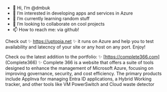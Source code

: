 - 👋 Hi, I’m @dmbuk
- 👀 I’m interested in developing apps and services in Azure
- 🌱 I’m currently learning random stuff
- 💞️ I’m looking to collaborate on cool projects
- 📫 How to reach me: via github!

Check out ✨ https://uptopia.net ✨ it runs on Azure and help you to test availability and latecncy of your site or any host on any port. Enjoy! 

Check ou the latest addition to the portfolio: ✨ [https://complete366.com] (Complete366) ✨
Complete 366 is a website that offers a suite of tools designed to enhance the management of Microsoft Azure, focusing on improving governance, security, and cost efficiency. 
The primary products include AppInva for managing Entra ID applications, a Hybrid Working tracker, and other tools like VM PowerSwitch and Cloud waste detector
